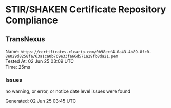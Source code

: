 # STIR/SHAKEN Certificate Repository Compliance

## TransNexus

Name: `https://certificates.clearip.com/0b98ecf4-0a43-4b89-8fc0-8e029d8258fa/63a1ca0b769e33fa66d571a29fb8da21.pem`\
Tested At: 02 Jun 25 03:09 UTC\
Time: 25ms

### Issues

no warning, or error, or notice date level issues were found

Generated: 02 Jun 25 03:45 UTC